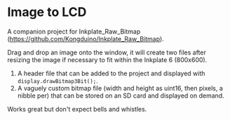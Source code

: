 # Image to LCD

A companion project for Inkplate_Raw_Bitmap (https://github.com/Kongduino/Inkplate_Raw_Bitmap).

Drag and drop an image onto the window, it will create two files after resizing the image if necessary to fit within the Inkplate 6 (800x600).

1. A header file that can be added to the project and displayed with `display.drawBitmap3Bit();`.
2. A vaguely custom bitmap file (width and height as uint16, then pixels, a nibble per) that can be stored on an SD card and displayed on demand.

Works great but don't expect bells and whistles.

